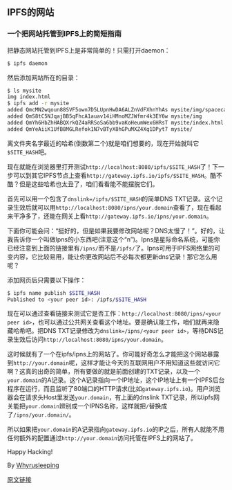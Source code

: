 ## IPFS的网站

### 一个把网站托管到IPFS上的简短指南

把静态网站托管到IPFS上是非常简单的！只需打开daemon：

```bash
$ ipfs daemon
```

然后添加网站所在的目录：

```bash
$ ls mysite
img index.html
$ ipfs add -r mysite
added QmcMN2wqoun88SVF5own7D5LUpnHwDA6ALZnVdFXhnYhAs mysite/img/spacecat.jpg
added QmS8tC5NJqajBB5qFhcA1auav14iHMnoMZJWfmr4k3EY6w mysite/img
added QmYh6HbZhHABQXrkQZ4aRRSoSa6bb9vaKoHeumWex6HRsT mysite/index.html
added QmYeAiiK1UfB8MGLRefok1N7vBTyX8hGPuMXZ4Xq1DPyt7 mysite/
```

离文件夹名字最近的哈希(倒数第二个)就是咱们想要的，现在开始就叫它`$SITE_HASH`吧。

现在就能在浏览器里打开测试`http://localhost:8080/ipfs/$SITE_HASH`了！下一步可以到其它IPFS节点上查看`http://gateway.ipfs.io/ipfs/$SITE_HASH`。酷不酷？但是这些哈希也太丑了，咱们看看能不能摆脱它们。

首先可以用一个包含了`dnslink=/ipfs/$SITE_HASH`的简单DNS TXT记录。这个记录生效后就可以用`http://localhost:8080/ipns/your.domain`查看了，现在看起来干净多了，还能在网关上看`http://gateway.ipfs.io/ipns/your.domain`。

下面你可能会问：“挺好的，但是如果我要修改网站呢？DNS太慢了！”。好的，让我告诉你一个叫做Ipns的小东西吧(注意这个“n”)。Ipns是星际命名系统，可能你已经注意到上面的链接里有`/ipns/`而不是`/ipfs/`了。Ipns可用于IPFS网络里的可变内容，它比较易用，能让你更改网站后不必每次都更新dns记录！那它怎么用呢？

添加网页后只需要以下操作：

```bash
$ ipfs name publish $SITE_HASH
Published to <your peer id>: /ipfs/$SITE_HASH
```

现在可以通过查看链接来测试它是否工作：`http://localhost:8080/ipns/<your peer id>`，也可以通过公共网关查看这个地址。要是确认能工作，咱们就再来隐藏哈希吧。把DNS TXT记录修改为`dnslink=/ipns/<your peer id>`，等待DNS记录生效后访问`http://localhost:8080/ipns/your.domain`。

这时候就有了一个在ipfs/ipns上的网站了。你可能好奇怎么才能把这个网站暴露到`http://your.domain`呢，这样才能让今天的互联网用户不用知道这些就访问它啊？这真的出奇的简单，所有要做的就是前面创建的TXT记录，以及一个`your.domain`的A记录。这个A记录指向一个IP地址，这个IP地址上有一个IPFS后台程序在运行，而且监听了80端口的HTTP请求(比如`gateway.ipfs.io`)。用户浏览器会在请求头Host里发送`your.domain`，有上面的dnslink TXT记录，所以ipfs网关能把`your.domain`辨别成一个IPNS名称，这样就把`/`替换成了`/ipns/your.domain/`。

所以如果把`your.domain`的A记录指向`gateway.ipfs.io`的IP之后，所有人就能不用任何额外的配置通过`http://your.domain`访问托管在IPFS上的网站了。

Happy Hacking!

By [Whyrusleeping](https://github.com/whyrusleeping)

[原文链接](https://ipfs.io/ipfs/QmNZiPk974vDsPmQii3YbrMKfi12KTSNM7XMiYyiea4VYZ/example#/ipfs/QmRFTtbyEp3UaT67ByYW299Suw7HKKnWK6NJMdNFzDjYdX/websites/README.md)

